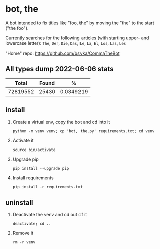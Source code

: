 # bot, the

A bot intended to fix titles like "foo, the" by moving the "the" to the start ("the foo").

Currently searches for the following articles (with starting upper- and lowercase letter):
`The`, `Der`, `Die`, `Das`, `Le`, `La`, `El`, `Los`, `Las`, `Les`

"Home" repo: https://github.com/bsvka/CommaTheBot

## All types dump 2022-06-06 stats

| Total    | Found | %         |
| -------- | ----- | --------- |
| 72819552 | 25430 | 0.0349219 |

## install

1. Create a virtual env, copy the bot and cd into it

   `python -m venv venv; cp 'bot, the.py' requirements.txt; cd venv`

2. Activate it

   `source bin/activate`

3. Upgrade pip

   `pip install --upgrade pip`

4. Install requirements

   `pip install -r requirements.txt`

## uninstall

1. Deactivate the venv and cd out of it

   `deactivate; cd ..`

2. Remove it

   `rm -r venv`

